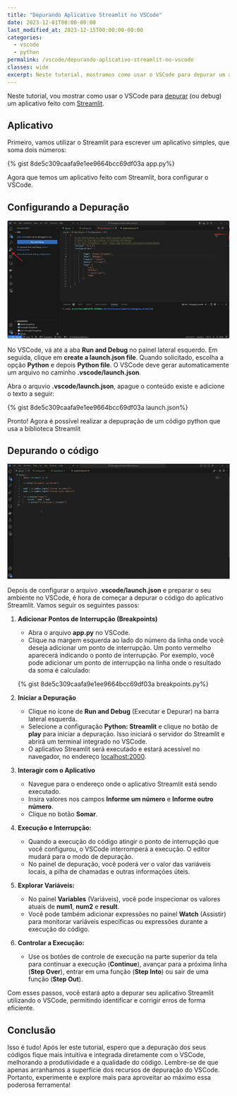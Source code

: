 ```yaml
---
title: "Depurando Aplicativo Streamlit no VSCode"
date: 2023-12-01T00:00-00:00
last_modified_at: 2023-12-15T00:00:00-00:00
categories:
  - vscode
  - python
permalink: /vscode/depurando-aplicativo-streamlit-no-vscode
classes: wide
excerpt: Neste tutorial, mostramos como usar o VSCode para depurar um aplicativo Streamlit. Abordamos desde a configuração básica até a definição de pontos de interrupção, tornando a depuração mais intuitiva e integrada ao seu ambiente de desenvolvimento.
---
```


Neste tutorial, vou mostrar como usar o VSCode para [depurar](https://www.hostgator.com.br/blog/debug-desenvolvimento-web) (ou debug) um aplicativo feito com [Streamlit](https://docs.streamlit.io/). 

## Aplicativo

Primeiro, vamos utilizar o Streamlit para escrever um aplicativo simples, que soma dois números:

{% gist 8de5c309caafa9e1ee9664bcc69df03a app.py%}

Agora que temos um aplicativo feito com Streamlit, bora configurar o VSCode.

## Configurando a Depuração

![Configurando a depuraçao no VSCode](/images/create_launch.png)

No VSCode, vá até a aba **Run and Debug** no painel lateral esquerdo. Em seguida, clique em **create a launch.json file**. Quando solicitado, escolha a opção **Python** e depois  **Python file**. O VSCode deve gerar automaticamente um arquivo no caminho **.vscode/launch.json**.

Abra o arquvio **.vscode/launch.json**, apague o conteúdo existe e adicione o texto a seguir:

{% gist 8de5c309caafa9e1ee9664bcc69df03a launch.json%}

Pronto! Agora é possível realizar a depupração de um código python que usa a biblioteca Streamlit

## Depurando o código 


![Executando a depuração](/images/debugger-running.gif)

Depois de configurar o arquivo **.vscode/launch.json** e preparar o seu ambiente no VSCode, é hora de começar a depurar o código do aplicativo Streamlit. Vamos seguir os seguintes passos:


1. **Adicionar Pontos de Interrupção (Breakpoints)**
   - Abra o arquivo **app.py** no VSCode.
   - Clique na margem esquerda ao lado do número da linha onde você deseja adicionar um ponto de interrupção. Um ponto vermelho aparecerá indicando o ponto de interrupção. Por exemplo, você pode adicionar um ponto de interrupção na linha onde o resultado da soma é calculado:

   {% gist 8de5c309caafa9e1ee9664bcc69df03a breakpoints.py%}

2. **Iniciar a Depuração**
   - Clique no ícone de **Run and Debug** (Executar e Depurar) na barra lateral esquerda.
   - Selecione a configuração **Python: Streamlit** e clique no botão de **play** para iniciar a depuração. Isso iniciará o servidor do Streamlit e abrirá um terminal integrado no VSCode.
   - O aplicativo Streamlit será executado e estará acessível no navegador, no endereço [localhost:2000](http://localhost:2000).

3. **Interagir com o Aplicativo**
   - Navegue para o endereço onde o aplicativo Streamlit está sendo executado.
   - Insira valores nos campos **Informe um número** e **Informe outro número**.
   - Clique no botão **Somar**.

4. **Execução e Interrupção:**
   - Quando a execução do código atingir o ponto de interrupção que você configurou, o VSCode interromperá a execução. O editor mudará para o modo de depuração.
   - No painel de depuração, você poderá ver o valor das variáveis locais, a pilha de chamadas e outras informações úteis.

5. **Explorar Variáveis:**
   - No painel **Variables** (Variáveis), você pode inspecionar os valores atuais de **num1**, **num2** e **result**.
   - Você pode também adicionar expressões no painel **Watch** (Assistir) para monitorar variáveis específicas ou expressões durante a execução do código.

6. **Controlar a Execução:**
   - Use os botões de controle de execução na parte superior da tela para continuar a execução (**Continue**), avançar para a próxima linha (**Step Over**), entrar em uma função (**Step Into**) ou sair de uma função (**Step Out**).

Com esses passos, você estará apto a depurar seu aplicativo Streamlit utilizando o VSCode, permitindo identificar e corrigir erros de forma eficiente. 

## Conclusão

Isso é tudo! Após ler este tutorial, espero que a depuração dos seus códigos fique mais intuitiva e integrada diretamente com o VSCode, melhorando a produtividade e a qualidade do código. Lembre-se de que apenas arranhamos a superfície dos recursos de depuração do VSCode. Portanto, experimente e explore mais para aproveitar ao máximo essa poderosa ferramenta!